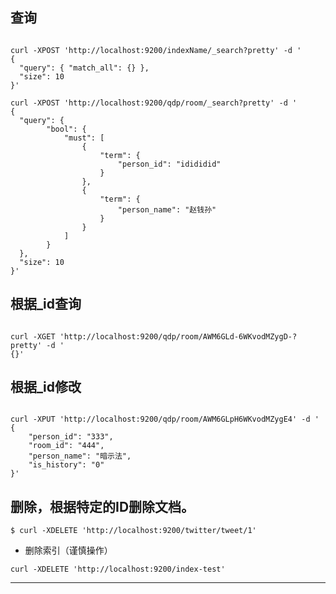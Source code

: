 ## 查询

```

curl -XPOST 'http://localhost:9200/indexName/_search?pretty' -d '
{
  "query": { "match_all": {} },
  "size": 10
}'

```


```
curl -XPOST 'http://localhost:9200/qdp/room/_search?pretty' -d '
{
  "query": {
        "bool": {
            "must": [
                {
                    "term": {
                        "person_id": "idididid"
                    }
                },
                {
                    "term": {
                        "person_name": "赵钱孙"
                    }
                }
            ]
        }
  },
  "size": 10
}'
```


## 根据_id查询

```

curl -XGET 'http://localhost:9200/qdp/room/AWM6GLd-6WKvodMZygD-?pretty' -d '
{}'

```


## 根据_id修改

```

curl -XPUT 'http://localhost:9200/qdp/room/AWM6GLpH6WKvodMZygE4' -d '
{
	"person_id": "333",
	"room_id": "444",
	"person_name": "暗示法",
	"is_history": "0"
}'

```

## 删除，根据特定的ID删除文档。

```
$ curl -XDELETE 'http://localhost:9200/twitter/tweet/1'
```

- 删除索引（谨慎操作）

```
curl -XDELETE 'http://localhost:9200/index-test'
```





















































---
